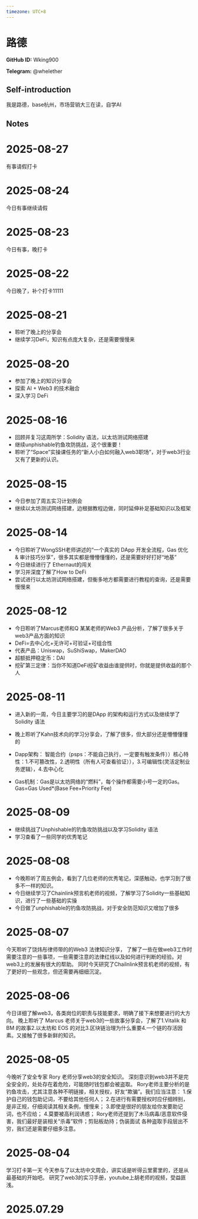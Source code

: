 ```yaml
---
timezone: UTC+8
---
```


# 路德

**GitHub ID:** Wking900

**Telegram:** @whelether

## Self-introduction

我是路德，base杭州，市场营销大三在读，自学AI

## Notes

<!-- Content_START -->

# 2025-08-27
<!-- DAILY_CHECKIN_2025-08-27_START -->
有事请假打卡
<!-- DAILY_CHECKIN_2025-08-27_END -->


# 2025-08-24
<!-- DAILY_CHECKIN_2025-08-24_START -->
今日有事继续请假
<!-- DAILY_CHECKIN_2025-08-24_END -->


# 2025-08-23
<!-- DAILY_CHECKIN_2025-08-23_START -->
今日有事，晚打卡
<!-- DAILY_CHECKIN_2025-08-23_END -->


# 2025-08-22
<!-- DAILY_CHECKIN_2025-08-22_START -->
今日晚了，补个打卡11111
<!-- DAILY_CHECKIN_2025-08-22_END -->

# 2025-08-21

- 聆听了晚上的分享会
- 继续学习DeFi，知识有点庞大复杂，还是需要慢慢来

# 2025-08-20

- 参加了晚上的知识分享会
- 探索 AI + Web3 的技术融合
- 深入学习 DeFi

# 2025-08-16

- 回顾并复习这周所学：Solidity 语法，以太坊测试网络搭建
- 继续unphishable钓鱼攻防挑战，这个很重要！
- 聆听了“Space”实操课任务的“新人小白如何融入web3职场”，对于web3行业又有了更新的认识。

# 2025-08-15

-  今日参加了周五实习计划例会
-  继续以太坊测试网络搭建，边根据教程边做，同时延伸补足基础知识以及框架

# 2025-08-14

- 今日聆听了WongSSH老师讲述的“一个真实的 DApp 开发全流程，Gas 优化 & 审计技巧分享”，很多其实都是懵懵懂懂的，还是需要好好打好“地基”
-  今日继续进行了 Ethernaut的闯关
- 学习并深度了解了How to DeFi
- 尝试进行以太坊测试网络搭建，但衡多地方都需要进行教程的查询，还是需要慢慢来

# 2025-08-12

- 今日聆听了Marcus老师和Q 某某老师的Web3 产品分析，了解了很多关于web3产品方面的知识
- DeFi=去中心化+无许可+可验证+可组合性
- 代表产品：Uniswap，SuShiSwap，MakerDAO
- 超额抵押稳定币：DAI
- 挖矿第三定律：当你不知道DeFi挖矿收益由谁提供时，你就是提供收益的那个人

# 2025-08-11

- 进入新的一周，今日主要学习的是DApp 的架构和运行方式以及继续学了Solidity 语法
- 晚上聆听了Kahn技术向的学习分享会，了解了很多，但大部分还是懵懵懂懂的
- Dapp架构：
智能合约（psps：不能自己执行，一定要有触发条件））核心特性：1.不可篡改性，2.透明性（所有人可查看验证）），3.可编辑性(灵活定制业务逻辑），4.去中心化

- Gas机制：Gas是以太坊网络的“燃料”，每个操作都需要小号一定的Gas。
Gas=Gas Used*(Base Fee+Priority Fee)

# 2025-08-09

- 继续挑战了Unphishable的钓鱼攻防挑战以及学习Solidity 语法
- 学习查看了一些同学的优秀笔记

# 2025-08-08

- 今晚聆听了周五例会，看到了几位老师的优秀笔记，深感触动，也学习到了很多不一样的知识。
- 今日继续学习了Chainlink预言机老师的视频，了解学习了Solidity一些基础知识，进行了一些基础的实操
- 今日做了unphishable的钓鱼攻防挑战，对于安全防范知识又增加了很多

# 2025-08-07

今天聆听了饶炜彤律师带的的Web3 法律知识分享，
了解了一些在做web3工作时需要注意的一些事项，一些需要注意的法律红线以及如何进行判断的经验。对web3上的发展有很大的帮助。
同时今天研究了Chailnlink预言机老师的视频，有了更好的一些观念，但还需要再细细沉淀。

# 2025-08-06

今日详细了解web3，各类岗位的职责与技能要求，明确了接下来想要进行的大方向。
晚上聆听了 Marcus 老师关于web3的一些故事分享会，了解了1.Vitalik 和 BM 的故事2.以太坊和 EOS 的对比3.区块链治理为什么重要4.一个链的存活因素。又接触了很多新鲜的知识。

# 2025-08-05

今晚听了安全专家 Rory 老师分享web3的安全知识。
深刻意识到web3并不是完全安全的，处处存在着危险，可能随时钱包都会被盗取。
Rory老师主要分析的是钓鱼攻击，尤其注意各种不明链接，相关授权，好友“欺骗”。我们应当注意：
1.保护自己的钱包助记词，不要给其他任何人；
2.在进行有需要授权时应仔细辨别，是非正规，仔细阅读其相关条例，慢慢来；
3.即使是很好的朋友给你发要助记词，也不应给；
4.莫要被高利润诱惑；
Rory老师还提到了木马病毒/恶意软件侵害，我们最好是装相关“杀毒”软件；剪贴板劫持；伪装面试
各种盗取手段层出不穷，我们还是需要仔细多注意。

# 2025-08-04

学习打卡第一天
今天参与了以太坊中文周会，讲实话是听得云里雾里的，还是从最基础的开始吧。
研究了web3的实习手册，youtube上胡老师的视频，受益匪浅。


# 2025.07.29


<!-- Content_END -->

